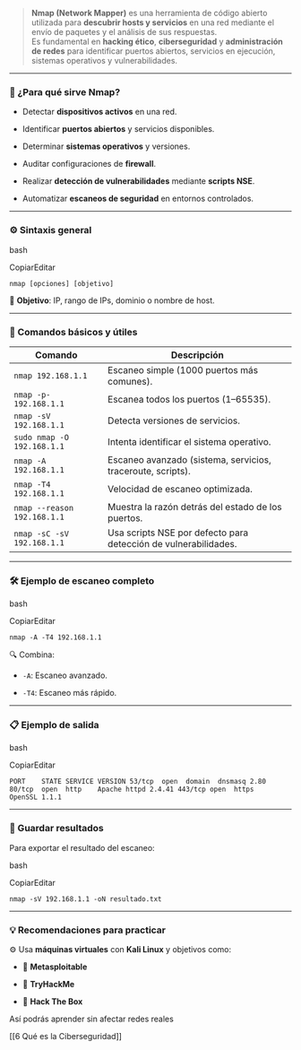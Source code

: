 
> **Nmap (Network Mapper)** es una herramienta de código abierto utilizada para **descubrir hosts y servicios** en una red mediante el envío de paquetes y el análisis de sus respuestas.  
> Es fundamental en **hacking ético**, **ciberseguridad** y **administración de redes** para identificar puertos abiertos, servicios en ejecución, sistemas operativos y vulnerabilidades.

---

### 🧩 ¿Para qué sirve Nmap?

- Detectar **dispositivos activos** en una red.
    
- Identificar **puertos abiertos** y servicios disponibles.
    
- Determinar **sistemas operativos** y versiones.
    
- Auditar configuraciones de **firewall**.
    
- Realizar **detección de vulnerabilidades** mediante **scripts NSE**.
    
- Automatizar **escaneos de seguridad** en entornos controlados.
    

---

### ⚙️ Sintaxis general

bash

CopiarEditar

`nmap [opciones] [objetivo]`

📌 **Objetivo**: IP, rango de IPs, dominio o nombre de host.

---

### 📌 Comandos básicos y útiles

|Comando|Descripción|
|---|---|
|`nmap 192.168.1.1`|Escaneo simple (1000 puertos más comunes).|
|`nmap -p- 192.168.1.1`|Escanea todos los puertos (1–65535).|
|`nmap -sV 192.168.1.1`|Detecta versiones de servicios.|
|`sudo nmap -O 192.168.1.1`|Intenta identificar el sistema operativo.|
|`nmap -A 192.168.1.1`|Escaneo avanzado (sistema, servicios, traceroute, scripts).|
|`nmap -T4 192.168.1.1`|Velocidad de escaneo optimizada.|
|`nmap --reason 192.168.1.1`|Muestra la razón detrás del estado de los puertos.|
|`nmap -sC -sV 192.168.1.1`|Usa scripts NSE por defecto para detección de vulnerabilidades.|

---

### 🛠️ Ejemplo de escaneo completo

bash

CopiarEditar

`nmap -A -T4 192.168.1.1`

🔍 Combina:

- `-A`: Escaneo avanzado.
    
- `-T4`: Escaneo más rápido.
    

---

### 📋 Ejemplo de salida

bash

CopiarEditar

`PORT    STATE SERVICE VERSION 53/tcp  open  domain  dnsmasq 2.80 80/tcp  open  http    Apache httpd 2.4.41 443/tcp open  https   OpenSSL 1.1.1`

---

### 💾 Guardar resultados

Para exportar el resultado del escaneo:

bash

CopiarEditar

`nmap -sV 192.168.1.1 -oN resultado.txt`

---

### 💡 Recomendaciones para practicar

⚙️ Usa **máquinas virtuales** con **Kali Linux** y objetivos como:

- 🔐 **Metasploitable**
    
- 🧪 **TryHackMe**
    
- 🧱 **Hack The Box**
    

Así podrás aprender sin afectar redes reales


[[6 Qué es la Ciberseguridad]]